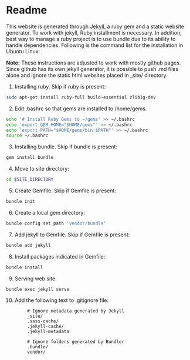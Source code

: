# Readme


This website is generated through [Jekyll](https://jekyllrb.com/), a ruby gem and a static website generator. To work with jekyll, Ruby installment is necessary. In addition, best way to manage a ruby project is to use bundle due to its ability to handle dependencies. Following is the command list for the installation in Ubuntu Linux:

**Note:** These instructions are adjusted to work with mostly github pages. Since github has its own jekyll generator, it is possible to push .md files alone and ignore the static html websites placed in _site/ directory. 

1) Installing ruby. Skip if ruby is present: 

```bash 
sudo apt-get install ruby-full build-essential zlib1g-dev
```

2) Edit .bashrc so that gems are installed to /home/gems.

```bash
echo '# Install Ruby Gems to ~/gems' >> ~/.bashrc 
echo 'export GEM_HOME="$HOME/gems"' >> ~/.bashrc
echo 'export PATH="$HOME/gems/bin:$PATH"' >> ~/.bashrc 
source ~/.bashrc 
```
3) Installing bundle. Skip if bundle is present: 

```bash
gem install bundle
```

4) Move to site directory: 

```bash
cd $SITE_DIRECTORY
```
5) Create Gemfile. Skip if Gemfile is present: 
```bash
bundle init
```
6) Create a local gem directory: 

```bash
bundle config set path 'vendor/bundle'
```
7) Add jekyll to Gemfile. Skip if Gemfile is present: 

```bash
bundle add jekyll
```
8) Install packages indicated in Gemfile: 

```bash
bundle install
```
9) Serving web site: 

```bash
bundle exec jekyll serve
```
10) Add the following text to .gitignore file: 

```
        # Ignore metadata generated by Jekyll
        _site/
        .sass-cache/
        .jekyll-cache/
        .jekyll-metadata

        # Ignore folders generated by Bundler
        .bundle/
        vendor/
```

